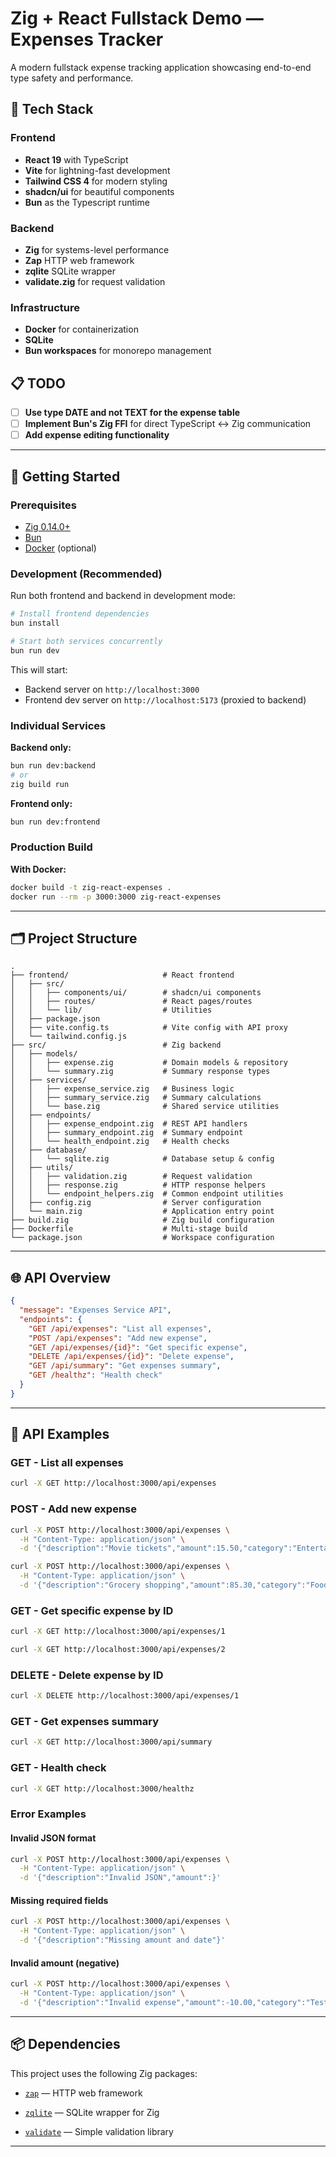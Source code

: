 # Zig + React Fullstack Demo — Expenses Tracker

A modern fullstack expense tracking application showcasing end-to-end type safety and performance.

## 🚀 Tech Stack

### Frontend
- **React 19** with TypeScript
- **Vite** for lightning-fast development
- **Tailwind CSS 4** for modern styling
- **shadcn/ui** for beautiful components
- **Bun** as the Typescript runtime

### Backend
- **Zig** for systems-level performance
- **Zap** HTTP web framework
- **zqlite** SQLite wrapper
- **validate.zig** for request validation

### Infrastructure
- **Docker** for containerization
- **SQLite**
- **Bun workspaces** for monorepo management

## 📋 TODO

- [ ] **Use type DATE and not TEXT for the expense table**
- [ ] **Implement Bun's Zig FFI** for direct TypeScript ↔ Zig communication
- [ ] **Add expense editing functionality**

---

## 🧪 Getting Started

### Prerequisites
- [Zig 0.14.0+](https://ziglang.org/download/)
- [Bun](https://bun.sh/) 
- [Docker](https://docker.com/) (optional)

### Development (Recommended)

Run both frontend and backend in development mode:

```bash
# Install frontend dependencies
bun install

# Start both services concurrently
bun run dev
```

This will start:
- Backend server on `http://localhost:3000`
- Frontend dev server on `http://localhost:5173` (proxied to backend)

### Individual Services

**Backend only:**
```bash
bun run dev:backend
# or
zig build run
```

**Frontend only:**
```bash
bun run dev:frontend
```

### Production Build

**With Docker:**
```bash
docker build -t zig-react-expenses .
docker run --rm -p 3000:3000 zig-react-expenses
```

---

## 🗂️ Project Structure

```text
.
├── frontend/                     # React frontend
│   ├── src/
│   │   ├── components/ui/        # shadcn/ui components
│   │   ├── routes/               # React pages/routes
│   │   └── lib/                  # Utilities
│   ├── package.json
│   ├── vite.config.ts            # Vite config with API proxy
│   └── tailwind.config.js
├── src/                          # Zig backend
│   ├── models/
│   │   ├── expense.zig           # Domain models & repository
│   │   └── summary.zig           # Summary response types
│   ├── services/
│   │   ├── expense_service.zig   # Business logic
│   │   ├── summary_service.zig   # Summary calculations
│   │   └── base.zig              # Shared service utilities
│   ├── endpoints/
│   │   ├── expense_endpoint.zig  # REST API handlers
│   │   ├── summary_endpoint.zig  # Summary endpoint
│   │   └── health_endpoint.zig   # Health checks
│   ├── database/
│   │   └── sqlite.zig            # Database setup & config
│   ├── utils/
│   │   ├── validation.zig        # Request validation
│   │   ├── response.zig          # HTTP response helpers
│   │   └── endpoint_helpers.zig  # Common endpoint utilities
│   ├── config.zig                # Server configuration
│   └── main.zig                  # Application entry point
├── build.zig                     # Zig build configuration
├── Dockerfile                    # Multi-stage build
└── package.json                  # Workspace configuration
```

---

## 🌐 API Overview

```json
{
  "message": "Expenses Service API",
  "endpoints": {
    "GET /api/expenses": "List all expenses",
    "POST /api/expenses": "Add new expense",
    "GET /api/expenses/{id}": "Get specific expense",
    "DELETE /api/expenses/{id}": "Delete expense",
    "GET /api/summary": "Get expenses summary",
    "GET /healthz": "Health check"
  }
}
```

---

## 🧪 API Examples

### GET - List all expenses
```bash
curl -X GET http://localhost:3000/api/expenses
```

### POST - Add new expense
```bash
curl -X POST http://localhost:3000/api/expenses \
  -H "Content-Type: application/json" \
  -d '{"description":"Movie tickets","amount":15.50,"category":"Entertainment","date":"2024-12-22"}'
```

```bash
curl -X POST http://localhost:3000/api/expenses \
  -H "Content-Type: application/json" \
  -d '{"description":"Grocery shopping","amount":85.30,"category":"Food","date":"2024-12-21"}'
```

### GET - Get specific expense by ID
```bash
curl -X GET http://localhost:3000/api/expenses/1
```

```bash
curl -X GET http://localhost:3000/api/expenses/2
```

### DELETE - Delete expense by ID
```bash
curl -X DELETE http://localhost:3000/api/expenses/1
```

### GET - Get expenses summary
```bash
curl -X GET http://localhost:3000/api/summary
```

### GET - Health check
```bash
curl -X GET http://localhost:3000/healthz
```

### Error Examples

#### Invalid JSON format
```bash
curl -X POST http://localhost:3000/api/expenses \
  -H "Content-Type: application/json" \
  -d '{"description":"Invalid JSON","amount":}'
```

#### Missing required fields
```bash
curl -X POST http://localhost:3000/api/expenses \
  -H "Content-Type: application/json" \
  -d '{"description":"Missing amount and date"}'
```

#### Invalid amount (negative)
```bash
curl -X POST http://localhost:3000/api/expenses \
  -H "Content-Type: application/json" \
  -d '{"description":"Invalid expense","amount":-10.00,"category":"Test","date":"2024-12-22"}'
```

---

## 📦 Dependencies

This project uses the following Zig packages:

* [`zap`](https://github.com/zigzap/zap) — HTTP web framework

* [`zqlite`](https://github.com/karlseguin/zqlite.zig) — SQLite wrapper for Zig

* [`validate`](https://github.com/karlseguin/validate.zig) — Simple validation library

---
